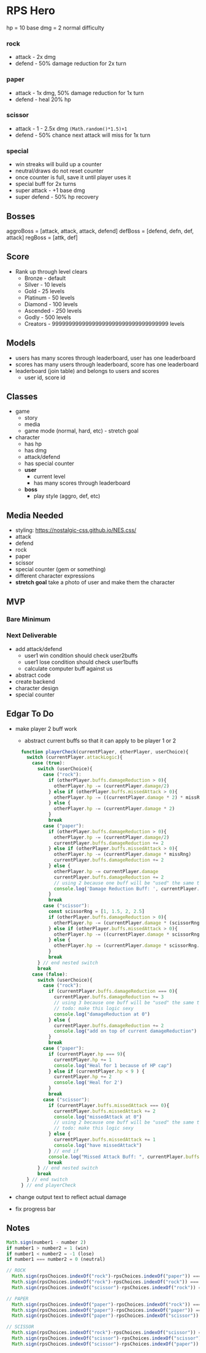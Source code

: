 # RPS Hero

hp = 10
base dmg = 2 normal difficulty

### rock
- attack - 2x dmg
- defend - 50% damage reduction for 2x turn

### paper
- attack - 1x dmg, 50% damage reduction for 1x turn
- defend - heal 20% hp

### scissor
- attack - 1 - 2.5x dmg `(Math.random()*1.5)+1`
  <!-- - super attack - +1 base dmg -->
- defend - 50% chance next attack will miss for 1x turn
  <!-- - super defend - 50% hp recovery -->

### special
- win streaks will build up a counter
- neutral/draws do not reset counter
- once counter is full, save it until player uses it
 - special buff for 2x turns
 - super attack - +1 base dmg
 - super defend - 50% hp recovery


## Bosses
aggroBoss = [attack, attack, attack, defend]
defBoss = [defend, defn, def, attack]
regBoss = [attk, def]

## Score
- Rank up through level clears
  - Bronze - default
  - Silver - 10 levels
  - Gold - 25 levels
  - Platinum - 50 levels
  - Diamond - 100 levels
  - Ascended - 250 levels
  - Godly - 500 levels
  - Creators - 99999999999999999999999999999999999 levels
<!-- - calculate score at the end of each battle based on hp
  - remaining health
  - each dmg dealt to opponent (including negative/overkill)
    - negative/overkill per hp = 250 points
  - points are hp * 100 -->

## Models
- users has many scores through leaderboard, user has one leaderboard
- scores has many users through leaderboard, score has one leaderboard
- leaderboard (join table) and belongs to users and scores
  - user id, score id

## Classes
- game
  - story
  - media
  - game mode (normal, hard, etc) - stretch goal
- character
  - has hp
  - has dmg
  - attack/defend
  - has special counter
  - **user**
    - current level
    - has many scores through leaderboard
  - **boss**
    - play style (aggro, def, etc)

## Media Needed
- styling: https://nostalgic-css.github.io/NES.css/
- attack
- defend
- rock
- paper
- scissor
- special counter (gem or something)
- different character expressions
- **stretch goal** take a photo of user and make them the character

## MVP
### Bare Minimum
<!-- - rock paper scissor
- current user and computer hp -->
<!-- - game ends when one player reaches 0 hp or less -->
### Next Deliverable
<!-- - DOM input -->
- add attack/defend
  <!-- - after selecting RPS, go back to A/D choice -->
  - user1 win condition should check user2buffs
  - user1 lose condition should check user1buffs
  - calculate computer buff against us
- abstract code
- create backend
- character design
- special counter

## Edgar To Do
- make player 2 buff work
  - abstract current buffs so that it can apply to be player 1 or 2

  ```javascript
    function playerCheck(currentPlayer, otherPlayer, userChoice){
      switch (currentPlayer.attackLogic){
        case (true):
          switch (userChoice){
            case ("rock"):
              if (otherPlayer.buffs.damageReduction > 0){
                otherPlayer.hp -= (currentPlayer.damage/2)
              } else if (otherPlayer.buffs.missedAttack > 0){
                otherPlayer.hp -= ((currentPlayer.damage * 2) * missRng)
              } else {
                otherPlayer.hp -= (currentPlayer.damage * 2)
              }
              break
            case ("paper"):
              if (otherPlayer.buffs.damageReduction > 0){
                otherPlayer.hp -= (currentPlayer.damage/2)
                currentPlayer.buffs.damageReduction += 2
              } else if (otherPlayer.buffs.missedAttack > 0){
                otherPlayer.hp -= (currentPlayer.damage * missRng)
                currentPlayer.buffs.damageReduction += 2
              } else {
                otherPlayer.hp -= currentPlayer.damage
                currentPlayer.buffs.damageReduction += 2
                // using 2 because one buff will be "used" the same turn it is gained
                console.log('Damage Reduction Buff: ', currentPlayer.buffs)
              }
              break
            case ("scissor"):
              const scissorRng = [1, 1.5, 2, 2.5]
              if (otherPlayer.buffs.damageReduction > 0){
                otherPlayer.hp -= (currentPlayer.damage * (scissorRng.sample()/2))
              } else if (otherPlayer.buffs.missedAttack > 0){
                otherPlayer.hp -= ((currentPlayer.damage * scissorRng.sample()) * missRng)
              } else {
                otherPlayer.hp -= (currentPlayer.damage * scissorRng.sample())
              }
              break
          } // end nested switch
          break
        case (false):
          switch (userChoice){
            case ("rock"):
              if (currentPlayer.buffs.damageReduction === 0){
                currentPlayer.buffs.damageReduction += 3
                // using 3 because one buff will be "used" the same turn it is gained
                // todo: make this logic sexy
                console.log("damageReduction at 0")
              } else {
                currentPlayer.buffs.damageReduction += 2
                console.log("add on top of current damageReduction")
              }
              break
            case ("paper"):
              if (currentPlayer.hp === 9){
                currentPlayer.hp += 1
                console.log("Heal for 1 because of HP cap")
              } else if (currentPlayer.hp < 9 ) {
                currentPlayer.hp += 2
                console.log('Heal for 2')
              }
              break
            case ("scissor"):
              if (currentPlayer.buffs.missedAttack === 0){
                currentPlayer.buffs.missedAttack += 2
                console.log("missedAttack at 0")
                // using 2 because one buff will be "used" the same turn it is gained
                // todo: make this logic sexy
              } else {
                currentPlayer.buffs.missedAttack += 1
                console.log("have missedAttack")
              } // end if
              console.log("Missed Attack Buff: ", currentPlayer.buffs)
              break
          } // end nested switch
          break
      } // end switch
    } // end playerCheck
  ```

- change output text to reflect actual damage
- fix progress bar


## Notes

``` javascript
Math.sign(number1 - number 2)
if number1 > number2 = 1 (win)
if number1 < number2 = -1 (lose)
if number1 === number2 = 0 (neutral)

// ROCK
  Math.sign(rpsChoices.indexOf("rock")-rpsChoices.indexOf("paper")) === -1
  Math.sign(rpsChoices.indexOf("rock")-rpsChoices.indexOf("rock")) === 0
  Math.sign(rpsChoices.indexOf("scissor")-rpsChoices.indexOf("rock")) === 1

// PAPER
  Math.sign(rpsChoices.indexOf("paper")-rpsChoices.indexOf("rock")) === 1
  Math.sign(rpsChoices.indexOf("paper")-rpsChoices.indexOf("paper")) === 0
  Math.sign(rpsChoices.indexOf("paper")-rpsChoices.indexOf("scissor")) === -1

// SCISSOR
  Math.sign(rpsChoices.indexOf("rock")-rpsChoices.indexOf("scissor")) === -1
  Math.sign(rpsChoices.indexOf("scissor")-rpsChoices.indexOf("scissor")) === 0
  Math.sign(rpsChoices.indexOf("scissor")-rpsChoices.indexOf("paper")) === 1
```
